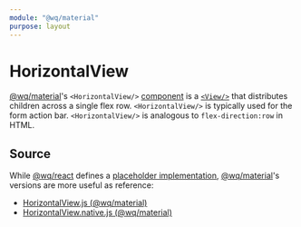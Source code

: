 ```yaml
---
module: "@wq/material"
purpose: layout
---
```


# HorizontalView

[@wq/material]'s `<HorizontalView/>` [component] is a [`<View/>`][View] that distributes children across a single flex row.  `<HorizontalView/>` is typically used for the form action bar.  `<HorizontalView/>` is analogous to `flex-direction:row` in HTML.

## Source

While [@wq/react] defines a [placeholder implementation][react-src], [@wq/material]'s versions are more useful as reference:

 * [HorizontalView.js (@wq/material)][material-src]
 * [HorizontalView.native.js (@wq/material)][material-native-src]

[component]: ./index.md
[@wq/react]: ../@wq/react.md
[@wq/material]: ../@wq/material.md
[View]: ./View.md

[react-src]: https://github.com/wq/wq.app/blob/main/packages/react/src/components/HorizontalView.js
[material-src]: https://github.com/wq/wq.app/blob/main/packages/material/src/components/HorizontalView.js
[material-native-src]: https://github.com/wq/wq.app/blob/main/packages/material/src/components/HorizontalView.native.js

